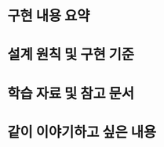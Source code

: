 # 구현 내용 요약

# 설계 원칙 및 구현 기준
<!-- 구현하는 과정에서 고려한 원칙 및 기준 -->

# 학습 자료 및 참고 문서
<!-- 이 UI 구현 시에 참고한 React 설계 원칙에 대한 공식 문서 링크 및 내용 발췌, 추가로 참고한 레퍼런스나 학습 방법이 있다면 나눠주세요 :) -->

# 같이 이야기하고 싶은 내용
